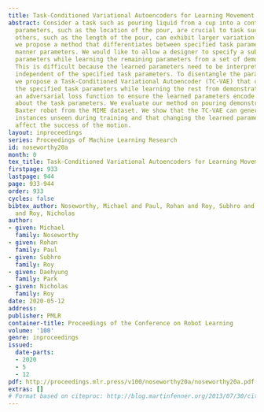 ```yaml
---
title: Task-Conditioned Variational Autoencoders for Learning Movement Primitives
abstract: Consider a task such as pouring liquid from a cup into a container. Some
  parameters, such as the location of the pour, are crucial to task success, while
  others, such as the length of the pour, can exhibit larger variation. In this work,
  we propose a method that differentiates between specified task parameters and learned
  manner parameters. We would like to allow a designer to specify a subset of the
  parameters while learning the remaining parameters from a set of demonstrations.
  This is difficult because the learned parameters need to be interpretable and remain
  independent of the specified task parameters. To disentangle the parameter sets,
  we propose a Task-Conditioned Variational Autoencoder (TC-VAE) that conditions on
  the specified task parameters while learning the rest from demonstrations. We use
  an adversarial loss function to ensure the learned parameters encode no information
  about the task parameters. We evaluate our method on pouring demonstrations on a
  Baxter robot from the MIME dataset. We show that the TC-VAE can generalize to task
  instances unseen during training and that changing the learned parameters does not
  affect the success of the motion.
layout: inproceedings
series: Proceedings of Machine Learning Research
id: noseworthy20a
month: 0
tex_title: Task-Conditioned Variational Autoencoders for Learning Movement Primitives
firstpage: 933
lastpage: 944
page: 933-944
order: 933
cycles: false
bibtex_author: Noseworthy, Michael and Paul, Rohan and Roy, Subhro and Park, Daehyung
  and Roy, Nicholas
author:
- given: Michael
  family: Noseworthy
- given: Rohan
  family: Paul
- given: Subhro
  family: Roy
- given: Daehyung
  family: Park
- given: Nicholas
  family: Roy
date: 2020-05-12
address: 
publisher: PMLR
container-title: Proceedings of the Conference on Robot Learning
volume: '100'
genre: inproceedings
issued:
  date-parts:
  - 2020
  - 5
  - 12
pdf: http://proceedings.mlr.press/v100/noseworthy20a/noseworthy20a.pdf
extras: []
# Format based on citeproc: http://blog.martinfenner.org/2013/07/30/citeproc-yaml-for-bibliographies/
---
```

